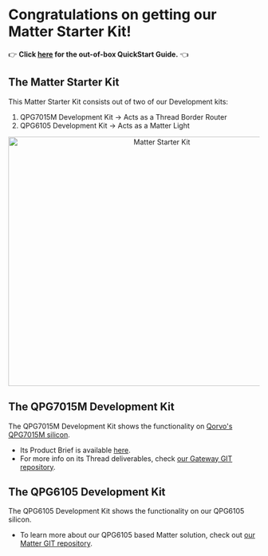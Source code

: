 # Congratulations on getting our Matter Starter Kit!

:point_right: **Click [here](Documents/Guides/commissioning_android_chiptool.md) for the out-of-box QuickStart Guide.** :point_left:

## The Matter Starter Kit

This Matter Starter Kit consists out of two of our Development kits:

1. QPG7015M Development Kit &#8594; Acts as a Thread Border Router
2. QPG6105 Development Kit &#8594; Acts as a Matter Light

<div align="center">
  <img align="center", src="Documents/Images/matter_starter_kit.png" alt="Matter Starter Kit" width="600" height="500">
</div>

## The QPG7015M Development Kit

The QPG7015M Development Kit shows the functionality on [Qorvo's QPG7015M silicon](https://www.qorvo.com/products/p/QPG7015M).
* Its Product Brief is available [here](https://www.github.com/Qorvo/QGateway/blob/master/Documents/Product%20Briefs/SW100722_SDP006_PB_QPG7015M_Development_Kit.pdf).
* For more info on its Thread deliverables, check [our Gateway GIT repository](https://github.com/Qorvo/QGateway/).

## The QPG6105 Development Kit

The QPG6105 Development Kit shows the functionality on our QPG6105 silicon.
* To learn more about our QPG6105 based Matter solution, check out [our Matter GIT repository](https://github.com/Qorvo/QMatter/).


